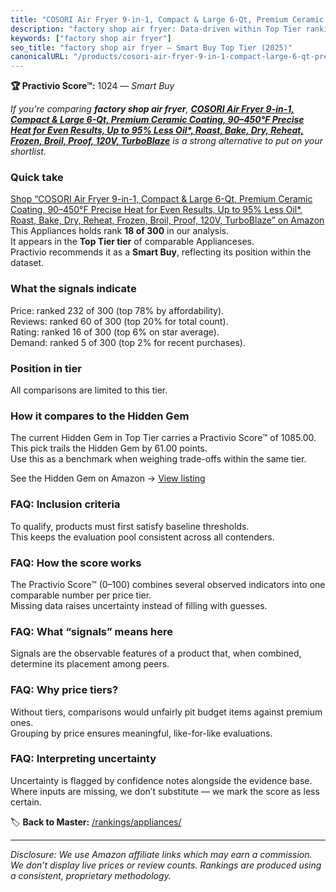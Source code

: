 ```yaml
---
title: "COSORI Air Fryer 9-in-1, Compact & Large 6-Qt, Premium Ceramic Coating, 90–450°F Precise Heat for Even Results, Up to 95% Less Oil*, Roast, Bake, Dry, Reheat, Frozen, Broil, Proof, 120V, TurboBlaze"
description: "factory shop air fryer: Data-driven within Top Tier ranking using the Practivio Score™. Positioned by quality, value, demand, findability, momentum."
keywords: ["factory shop air fryer"]
seo_title: "factory shop air fryer — Smart Buy Top Tier (2025)"
canonicalURL: "/products/cosori-air-fryer-9-in-1-compact-large-6-qt-premium-ceramic-coating-90450f-precise-heat-for-even-results-up-to-95-less-oil-roast-bake-dry-reheat-frozen-broil-proof-120v-turboblaze-B0C33CHG99/"
---
```


**🏆 Practivio Score™:** 1024 — _Smart Buy_


*If you're comparing **factory shop air fryer**, **[COSORI Air Fryer 9-in-1, Compact & Large 6-Qt, Premium Ceramic Coating, 90–450°F Precise Heat for Even Results, Up to 95% Less Oil*, Roast, Bake, Dry, Reheat, Frozen, Broil, Proof, 120V, TurboBlaze](https://www.amazon.com/dp/B0C33CHG99?tag=practivio-20)** is a strong alternative to put on your shortlist.*
### Quick take
[Shop “COSORI Air Fryer 9-in-1, Compact & Large 6-Qt, Premium Ceramic Coating, 90–450°F Precise Heat for Even Results, Up to 95% Less Oil*, Roast, Bake, Dry, Reheat, Frozen, Broil, Proof, 120V, TurboBlaze” on Amazon](https://www.amazon.com/dp/B0C33CHG99?tag=practivio-20)
This Appliances holds rank **18 of 300** in our analysis.  
It appears in the **Top Tier tier** of comparable Applianceses.  
Practivio recommends it as a **Smart Buy**, reflecting its position within the dataset.

### What the signals indicate
Price: ranked 232 of 300 (top 78% by affordability).  
Reviews: ranked 60 of 300 (top 20% for total count).  
Rating: ranked 16 of 300 (top 6% on star average).  
Demand: ranked 5 of 300 (top 2% for recent purchases).

### Position in tier
All comparisons are limited to this tier.

### How it compares to the Hidden Gem
The current Hidden Gem in Top Tier carries a Practivio Score™ of 1085.00.  
This pick trails the Hidden Gem by 61.00 points.  
Use this as a benchmark when weighing trade-offs within the same tier.  

See the Hidden Gem on Amazon → [View listing](https://www.amazon.com/dp/B00939I7EK?tag=practivio-20)

### FAQ: Inclusion criteria
To qualify, products must first satisfy baseline thresholds.  
This keeps the evaluation pool consistent across all contenders.

### FAQ: How the score works
The Practivio Score™ (0–100) combines several observed indicators into one comparable number per price tier.  
Missing data raises uncertainty instead of filling with guesses.

### FAQ: What “signals” means here
Signals are the observable features of a product that, when combined, determine its placement among peers.

### FAQ: Why price tiers?
Without tiers, comparisons would unfairly pit budget items against premium ones.  
Grouping by price ensures meaningful, like-for-like evaluations.

### FAQ: Interpreting uncertainty
Uncertainty is flagged by confidence notes alongside the evidence base.  
Where inputs are missing, we don’t substitute — we mark the score as less certain.


🏷️ **Back to Master:** [/rankings/appliances/](/rankings/appliances/)

---
_Disclosure: We use Amazon affiliate links which may earn a commission. We don’t display live prices or review counts. Rankings are produced using a consistent, proprietary methodology._
